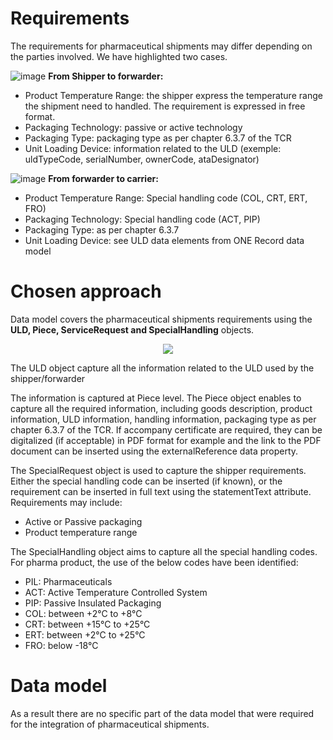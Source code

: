 # Requirements
The requirements for pharmaceutical shipments may differ depending on the parties involved. We have highlighted two cases.

 ![image](https://user-images.githubusercontent.com/58464775/161540717-d8822fe8-98be-4706-8dd2-95921ddbc4cb.png)
 **From Shipper to forwarder:**

 - Product Temperature Range: the shipper express the temperature range the shipment need to handled. The requirement is expressed in free format.
 - Packaging Technology: passive or active technology
 - Packaging Type: packaging type as per chapter 6.3.7 of the TCR
 - Unit Loading Device: information related to the ULD (exemple: uldTypeCode, serialNumber, ownerCode, ataDesignator)


![image](https://user-images.githubusercontent.com/58464775/161540770-fe4db666-d382-45a7-b899-1410a1c4e8e4.png)
  **From forwarder to carrier:**

  - Product Temperature Range: Special handling code (COL, CRT, ERT, FRO)
  - Packaging Technology: Special handling code (ACT, PIP)
  - Packaging Type: as per chapter 6.3.7
  - Unit Loading Device: see ULD data elements from ONE Record data model

# Chosen approach
Data model covers the pharmaceutical shipments requirements using the **ULD, Piece, ServiceRequest and SpecialHandling** objects.

 <p align="center"><img src="https://user-images.githubusercontent.com/58464775/161540599-509917bb-17f7-453f-b111-afe3e20b5d77.png"></p>


The ULD object capture all the information related to the ULD used by the shipper/forwarder

The information is captured at Piece level. The Piece object enables to capture all the required information, including goods description, product information, ULD information, handling information, packaging type as per chapter 6.3.7 of the TCR. If accompany certificate are required, they can be digitalized (if acceptable) in PDF format for example and the link to the PDF document can be inserted using the externalReference data property.

The SpecialRequest object is used to capture the shipper requirements. Either the special handling code can be inserted (if known), or the requirement can be inserted in full text using the statementText attribute. Requirements may include:

- Active or Passive packaging
- Product temperature range

The SpecialHandling object aims to capture all the special handling codes. For pharma product, the use of the below codes have been identified:
- PIL: Pharmaceuticals
- ACT: Active Temperature Controlled System
- PIP: Passive Insulated Packaging
- COL: between +2°C to +8°C
- CRT: between +15°C to +25°C
- ERT: between +2°C to +25°C
- FRO: below -18°C

# Data model
As a result there are no specific part of the data model that were required for the integration of pharmaceutical shipments.
